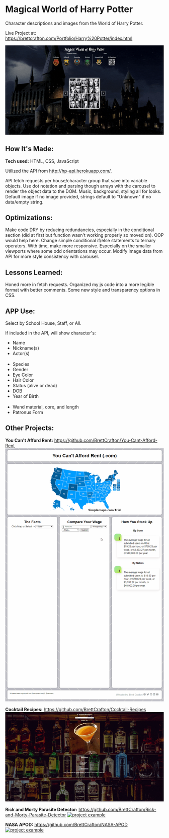 # Magical World of Harry Potter

Character descriptions and images from the World of Harry Potter.

Live Project at: <a href="https://brettcrafton.com/Portfolio/Harry%20Potter/index.html" target="_blank" rel="noreferrer"> https://brettcrafton.com/Portfolio/Harry%20Potter/index.html </a>

<a href="https://brettcrafton.com/Portfolio/Harry%20Potter/index.html" target="_blank" rel="noreferrer"> <img src="https://github.com/BrettCrafton/BrettCrafton/blob/main/assets/Harry%20Potter%20gif.gif?raw=true" alt="project example"/> </a>

## How It's Made:

**Tech used:** HTML, CSS, JavaScript

Utilized the API from http://hp-api.herokuapp.com/.

API fetch requests per house/character group that save into variable objects. Use dot notation and parsing though arrays with the carousel to render the object data to the DOM. Music, background, styling all for looks. Default image if no image provided, strings default to "Unknown" if no data/empty string.

## Optimizations:

Make code DRY by reducing redundancies, especially in the conditional section (did at first but function wasn't working properly so moved on). OOP would help here. Change simple conditional if/else statements to ternary operators. With time, make more responsive. Especially on the smaller viewports where some odd orientations may occur. Modify image data from API for more style consistency with carousel. 

## Lessons Learned:

Honed more in fetch requests. Organized my js code into a more legible format with better comments. Some new style and transparency options in CSS.

## APP Use:

Select by School House, Staff, or All.

If included in the API, will show character's:

<ul>
  <li>Name</li>
  <li>Nickname(s)</li>
  <li>Actor(s)</li>
  <br>
  <li>Species</li>
  <li>Gender</li>
  <li>Eye Color</li>
  <li>Hair Color</li>
  <li>Status (alive or dead)</li>
  <li>DOB</li>
  <li>Year of Birth</li>
  <br>
  <li>Wand material, core, and length</li>
  <li>Patronus Form</li>
</ul>

## Other Projects:

**You Can't Afford Rent:** https://github.com/BrettCrafton/You-Cant-Afford-Rent
<a href="https://you-cant-afford-rent.herokuapp.com/" target="_blank" rel="noreferrer"> <img src="https://github.com/BrettCrafton/BrettCrafton/blob/main/assets/you%20cant%20afford%20rent%20gif.gif?raw=true" alt="project example" width="600"/> </a>

**Cocktail Recipes:** https://github.com/BrettCrafton/Cocktail-Recipes
<a href="https://brettcrafton.com/Portfolio/Bar%20API/index.html" target="_blank" rel="noreferrer"> <img src="https://github.com/BrettCrafton/BrettCrafton/blob/main/assets/Cocktail%20Recipe%20gif.gif?raw=true" alt="project example"/> </a>


**Rick and Morty Parasite Detector:** https://github.com/BrettCrafton/Rick-and-Morty-Parasite-Detector
<a href="https://brettcrafton.com/Portfolio/Rick-and-Morty/index.html" target="_blank" rel="noreferrer"> <img src="https://github.com/BrettCrafton/BrettCrafton/blob/main/assets/Rick%20and%20Morty%20gif.gif?raw=true" alt="project example"/> </a>


**NASA APOD:** https://github.com/BrettCrafton/NASA-APOD
<a href="https://brettcrafton.com/Portfolio/NASA%20API/index.html" target="_blank" rel="noreferrer"> <img src="https://github.com/BrettCrafton/BrettCrafton/blob/main/assets/NASA%20APOD%20gif.gif?raw=true" alt="project example"/> </a>
